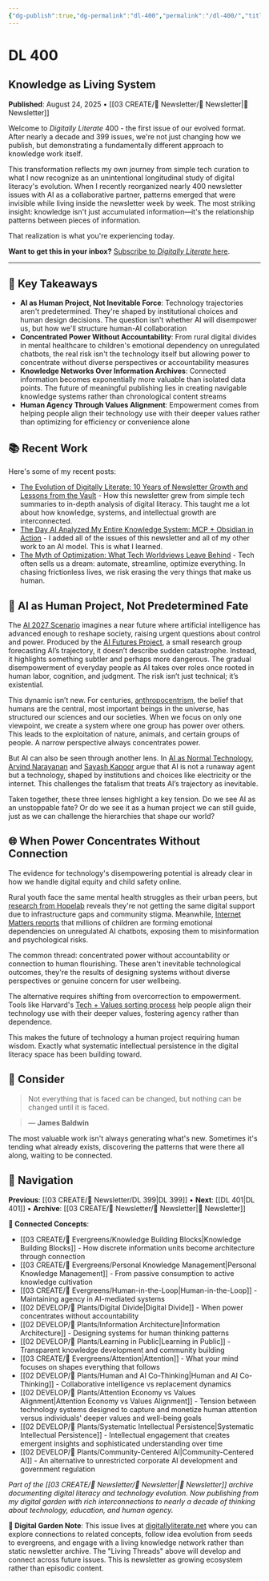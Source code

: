 ```yaml
---
{"dg-publish":true,"dg-permalink":"dl-400","permalink":"/dl-400/","title":"From Archive to Architecture","tags":["knowledge-networks","digital-garden","human-ai-collaboration","systems-thinking","intellectual-persistence"],"created":"2025-08-23","updated":"2025-08-24"}
---
```


# DL 400

## Knowledge as Living System

**Published**: August 24, 2025 • [[03 CREATE/📧 Newsletter/📧 Newsletter\|📧 Newsletter]]

Welcome to _Digitally Literate_ 400 - the first issue of our evolved format. After nearly a decade and 399 issues, we're not just changing how we publish, but demonstrating a fundamentally different approach to knowledge work itself.

This transformation reflects my own journey from simple tech curation to what I now recognize as an unintentional longitudinal study of digital literacy's evolution. When I recently reorganized nearly 400 newsletter issues with AI as a collaborative partner, patterns emerged that were invisible while living inside the newsletter week by week. The most striking insight: knowledge isn't just accumulated information—it's the relationship patterns between pieces of information.

That realization is what you're experiencing today.

**Want to get this in your inbox?** [Subscribe to _Digitally Literate_ here](https://buttondown.email/digitallyliterate).

---
## 🔖 Key Takeaways

- **AI as Human Project, Not Inevitable Force**: Technology trajectories aren't predetermined. They're shaped by institutional choices and human design decisions. The question isn't whether AI will disempower us, but how we'll structure human-AI collaboration
- **Concentrated Power Without Accountability**: From rural digital divides in mental healthcare to children's emotional dependency on unregulated chatbots, the real risk isn't the technology itself but allowing power to concentrate without diverse perspectives or accountability measures
- **Knowledge Networks Over Information Archives**: Connected information becomes exponentially more valuable than isolated data points. The future of meaningful publishing lies in creating navigable knowledge systems rather than chronological content streams
- **Human Agency Through Values Alignment**: Empowerment comes from helping people align their technology use with their deeper values rather than optimizing for efficiency or convenience alone

## 📚 Recent Work

Here's some of my recent posts:

- [The Evolution of Digitally Literate: 10 Years of Newsletter Growth and Lessons from the Vault](https://wiobyrne.com/the-evolution-of-digitally-literate/) - How this newsletter grew from simple tech summaries to in-depth analysis of digital literacy. This taught me a lot about how knowledge, systems, and intellectual growth are interconnected.
- [The Day AI Analyzed My Entire Knowledge System: MCP + Obsidian in Action](https://wiobyrne.com/ai-analyzed-my-knowledge-system/) - I added all of the issues of this newsletter and all of my other work to an AI model. This is what I learned.
- [The Myth of Optimization: What Tech Worldviews Leave Behind](https://wiobyrne.com/the-myth-of-optimization/) - Tech often sells us a dream: automate, streamline, optimize everything. In chasing frictionless lives, we risk erasing the very things that make us human.

## 🔮 AI as Human Project, Not Predetermined Fate

The [AI 2027 Scenario](https://ai-2027.com/) imagines a near future where artificial intelligence has advanced enough to reshape society, raising urgent questions about control and power. Produced by the [AI Futures Project](https://ai-futures.org/), a small research group forecasting AI’s trajectory, it doesn’t describe sudden catastrophe. Instead, it highlights something subtler and perhaps more dangerous. The gradual disempowerment of everyday people as AI takes over roles once rooted in human labor, cognition, and judgment. The risk isn’t just technical; it’s existential.

This dynamic isn’t new. For centuries, [anthropocentrism](https://en.wikipedia.org/wiki/Anthropocentrism), the belief that humans are the central, most important beings in the universe, has structured our sciences and our societies. When we focus on only one viewpoint, we create a system where one group has power over others. This leads to the exploitation of nature, animals, and certain groups of people. A narrow perspective always concentrates power.

But AI can also be seen through another lens. In [AI as Normal Technology](https://knightcolumbia.org/content/ai-as-normal-technology), [Arvind Narayanan](https://www.linkedin.com/in/randomwalker/) and [Sayash Kapoor](https://www.linkedin.com/in/ksayash/) argue that AI is not a runaway agent but a technology, shaped by institutions and choices like electricity or the internet. This challenges the fatalism that treats AI’s trajectory as inevitable.

Taken together, these three lenses highlight a key tension. Do we see AI as an unstoppable fate? Or do we see it as a human project we can still guide, just as we can challenge the hierarchies that shape our world?

## 🌐 When Power Concentrates Without Connection

The evidence for technology's disempowering potential is already clear in how we handle digital equity and child safety online.

Rural youth face the same mental health struggles as their urban peers, but [research from Hopelab](https://hopelab.org/stories/rural-realities) reveals they're not getting the same digital support due to infrastructure gaps and community stigma. Meanwhile, [Internet Matters reports](https://www.internetmatters.org/hub/research/me-myself-and-ai-chatbot-research/) that millions of children are forming emotional dependencies on unregulated AI chatbots, exposing them to misinformation and psychological risks.

The common thread: concentrated power without accountability or connection to human flourishing. These aren't inevitable technological outcomes, they're the results of designing systems without diverse perspectives or genuine concern for user wellbeing.

The alternative requires shifting from overcorrection to empowerment. Tools like Harvard's [Tech + Values sorting process](https://digitalthriving.gse.harvard.edu/resources/tech-values/) help people align their technology use with their deeper values, fostering agency rather than dependence.

This makes the future of technology a human project requiring human wisdom. Exactly what systematic intellectual persistence in the digital literacy space has been building toward.

## 🤔 Consider

> Not everything that is faced can be changed, but nothing can be changed until it is faced.

> — **James Baldwin**

The most valuable work isn't always generating what's new. Sometimes it's tending what already exists, discovering the patterns that were there all along, waiting to be connected.

## 🔗 Navigation

**Previous**: [[03 CREATE/📧 Newsletter/DL 399\|DL 399]] • **Next**: [[DL 401\|DL 401]] • **Archive**: [[03 CREATE/📧 Newsletter/📧 Newsletter\|📧 Newsletter]]

**🌱 Connected Concepts**:
- [[03 CREATE/🌲 Evergreens/Knowledge Building Blocks\|Knowledge Building Blocks]] - How discrete information units become architecture through connection
- [[03 CREATE/🌲 Evergreens/Personal Knowledge Management\|Personal Knowledge Management]] - From passive consumption to active knowledge cultivation  
- [[03 CREATE/🌲 Evergreens/Human-in-the-Loop\|Human-in-the-Loop]] - Maintaining agency in AI-mediated systems
- [[02 DEVELOP/🌿 Plants/Digital Divide\|Digital Divide]] - When power concentrates without accountability
- [[02 DEVELOP/🌿 Plants/Information Architecture\|Information Architecture]] - Designing systems for human thinking patterns
- [[02 DEVELOP/🌿 Plants/Learning in Public\|Learning in Public]] - Transparent knowledge development and community building
- [[03 CREATE/🌲 Evergreens/Attention\|Attention]] - What your mind focuses on shapes everything that follows
- [[02 DEVELOP/🌿 Plants/Human and AI Co-Thinking\|Human and AI Co-Thinking]] - Collaborative intelligence vs replacement dynamics
- [[02 DEVELOP/🌿 Plants/Attention Economy vs Values Alignment\|Attention Economy vs Values Alignment]] - Tension between technology systems designed to capture and monetize human attention versus individuals' deeper values and well-being goals
- [[02 DEVELOP/🌿 Plants/Systematic Intellectual Persistence\|Systematic Intellectual Persistence]] - Intellectual engagement that creates emergent insights and sophisticated understanding over time
- [[02 DEVELOP/🌿 Plants/Community-Centered AI\|Community-Centered AI]] - An alternative to unrestricted corporate AI development and government regulation 

*Part of the [[03 CREATE/📧 Newsletter/📧 Newsletter\|📧 Newsletter]] archive documenting digital literacy and technology evolution. Now publishing from my digital garden with rich interconnections to nearly a decade of thinking about technology, education, and human agency.*

**🌱 Digital Garden Note**: This issue lives at [digitallyliterate.net](https://digitallyliterate.net/) where you can explore connections to related concepts, follow idea evolution from seeds to evergreens, and engage with a living knowledge network rather than static newsletter archive. The "Living Threads" above will develop and connect across future issues. This is newsletter as growing ecosystem rather than episodic content.